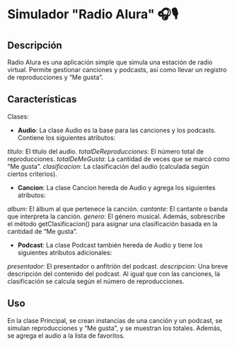 # Simulador "Radio Alura" 🎧🎙️

## Descripción 
Radio Alura es una aplicación simple que simula una estación de radio virtual. 
Permite gestionar canciones y podcasts, 
así como llevar un registro de reproducciones y “Me gusta”.

## Características
Clases:
- **Audio**:
La clase Audio es la base para las canciones y los podcasts. 
Contiene los siguientes atributos:

*titulo*: El título del audio.
*totalDeReproducciones*: El número total de reproducciones.
*totalDeMeGusta*: La cantidad de veces que se marcó como “Me gusta”.
*clasificacion*: La clasificación del audio (calculada según ciertos criterios).
- **Cancion**:
La clase Cancion hereda de Audio y agrega los siguientes atributos:

*album*: El álbum al que pertenece la canción.
*cantante*: El cantante o banda que interpreta la canción.
*genero*: El género musical.
Además, sobrescribe el método getClasificacion() para asignar una clasificación basada en la cantidad de “Me gusta”.

- **Podcast**:
La clase Podcast también hereda de Audio y tiene los siguientes atributos adicionales:

*presentador*: El presentador o anfitrión del podcast.
*descripcion*: Una breve descripción del contenido del podcast.
Al igual que con las canciones, la clasificación se calcula según el número de reproducciones.

## Uso
En la clase Principal, se crean instancias de una canción y un podcast, 
se simulan reproducciones y “Me gusta”, y se muestran los totales. 
Además, se agrega el audio a la lista de favoritos.
